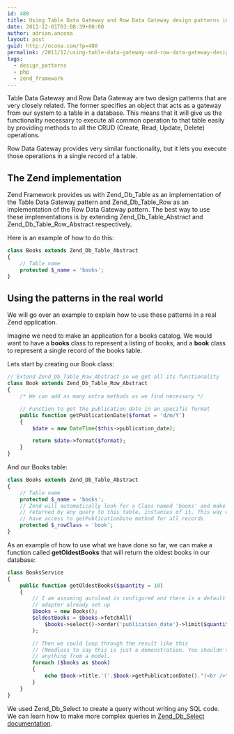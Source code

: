 ```yaml
---
id: 480
title: Using Table Data Gateway and Row Data Gateway design patterns in Zend Framework
date: 2011-12-01T03:08:39+00:00
author: adrian.ancona
layout: post
guid: http://ncona.com/?p=480
permalink: /2011/12/using-table-data-gateway-and-row-data-gateway-design-patterns-in-zend-framework/
tags:
  - design_patterns
  - php
  - zend_framework
---
```

Table Data Gateway and Row Data Gateway are two design patterns that are very closely related. The former specifies an object that acts as a gateway from our system to a table in a database. This means that it will give us the functionality necessary to execute all common operation to that table easily by providing methods to all the CRUD (Create, Read, Update, Delete) operations.
  
Row Data Gateway provides very similar functionality, but it lets you execute those operations in a single record of a table.

## The Zend implementation

Zend Framework provides us with Zend\_Db\_Table as an implementation of the Table Data Gateway pattern and Zend\_Db\_Table\_Row as an implementation of the Row Data Gateway pattern. The best way to use these implementations is by extending Zend\_Db\_Table\_Abstract and Zend\_Db\_Table\_Row\_Abstract respectively.

<!--more-->

Here is an example of how to do this:

```php
class Books extends Zend_Db_Table_Abstract
{
    // Table name
    protected $_name = 'books';
}
```

## Using the patterns in the real world

We will go over an example to explain how to use these patterns in a real Zend application.

Imagine we need to make an application for a books catalog. We would want to have a **books** class to represent a listing of books, and a **book** class to represent a single record of the books table.

Lets start by creating our Book class:

```php
// Extend Zend_Db_Table_Row_Abstract so we get all its functionality
class Book extends Zend_Db_Table_Row_Abstract
{
    /* We can add as many extra methods as we find necessary */

    // Function to get the publication date in an specific format
    public function getPublicationDate($format = 'd/m/Y')
    {
        $date = new DateTime($this->publication_date);

        return $date->format($format);
    }
}
```

And our Books table:

```php
class Books extends Zend_Db_Table_Abstract
{
    // Table name
    protected $_name = 'books';
    // Zend will automatically look for a Class named 'books' and make the rows
    // returned by any query to this table, instances of it. This way we will
    // have access to getPublicationDate method for all records
    protected $_rowClass = 'book';
}
```

As an example of how to use what we have done so far, we can make a function called **getOldestBooks** that will return the oldest books in our database:

```php
class BooksService
{
    public function getOldestBooks($quantity = 10)
    {
        // I am assuming autoload is configured and there is a default database
        // adapter already set up
        $books = new Books();
        $oldestBooks = $books->fetchAll(
            $books->select()->order('publication_date')->limit($quantity, 0)
        );

        // Then we could loop through the result like this
        // (Needless to say this is just a demonstration. You shouldn't echo
        // anything from a model.
        foreach ($books as $book)
        {
            echo $book->title.'('.$book->getPublicationDate().")<br />";
        }
    }
}
```

We used Zend\_Db\_Select to create a query without writing any SQL code. We can learn how to make more complex queries in [Zend\_Db\_Select documentation](http://framework.zend.com/manual/en/zend.db.select.html).
